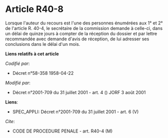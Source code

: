 # Article R40-8

Lorsque l'auteur du recours est l'une des personnes énumérées aux 1° et 2° de l'article R. 40-4, le secrétaire de la
commission demande à celle-ci, dans un délai de quinze jours à compter de la réception du dossier et par lettre recommandée
avec demande d'avis de réception, de lui adresser ses conclusions dans le délai d'un mois.

**Liens relatifs à cet article**

_Codifié par_:

  - Décret n°58-358 1958-04-22

_Modifié par_:

  - Décret n°2001-709 du 31 juillet 2001 - art. 4 () JORF 3 août 2001

**Liens**:

  - SPEC_APPLI: Décret n°2001-709 du 31 juillet 2001 - art. 6 (V)

_Cite_:

  - CODE DE PROCEDURE PENALE - art. R40-4 (M)
